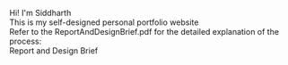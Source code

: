 Hi! I'm Siddharth\
This is my self-designed personal portfolio website\
Refer to the ReportAndDesignBrief.pdf for the detailed explanation of the process:\
Report and Design Brief
